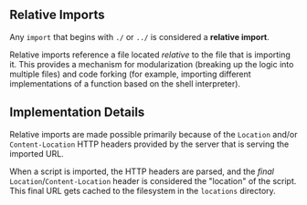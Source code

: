 ## Relative Imports

Any `import` that begins with `./` or `../` is considered a **relative import**.

Relative imports reference a file located _relative_ to the file that is importing
it. This provides a mechanism for modularization (breaking up the logic into
multiple files) and code forking (for example, importing different implementations
of a function based on the shell interpreter).


## Implementation Details

Relative imports are made possible primarily because of the `Location` and/or
`Content-Location` HTTP headers provided by the server that is serving the
imported URL.

When a script is imported, the HTTP headers are parsed, and the _final_
`Location`/`Content-Location` header is considered the "location" of the script.
This final URL gets cached to the filesystem in the `locations` directory.
